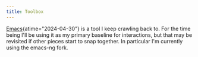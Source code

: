 ```yaml
---
title: Toolbox
---
```


[Emacs](https://en.wikipedia.org/wiki/Emacs "Emacs - Wikipedia"){atime="2024-04-30"}
is a tool I keep crawling back to.
For the time being I'll be using it as my primary baseline for interactions,
but that may be revisited if other pieces start to snap
together. In particular I'm currently using the emacs-ng fork.
